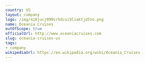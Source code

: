 ```yaml
---
country: US
layout: company
logo: /img/410jucj090vrhdcui9liaktjd5to.png
name: Oceania Cruises
outOfScope: true
officialUrl: http://www.oceaniacruises.com
slug: oceania-cruises-us
tags:
- company
wikipediaUrl: https://en.wikipedia.org/wiki/Oceania_Cruises
---
```

